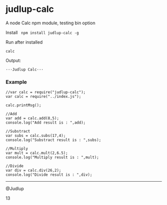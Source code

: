 # judlup-calc
A node Calc npm module, testing bin option

Install
` npm install judlup-calc -g`

Run after installed

`calc ` 

Output:

` ···Judlup Calc··· `

### Example

```
//var calc = require("judlup-calc"); 
var calc = require("../index.js");

calc.printMsg();

//Add
var add = calc.add(8,5);
console.log("Add result is : ",add);

//Substract
var subs = calc.subs(17,4);
console.log("Substract result is : ",subs);

//Multiply
var mult = calc.mult(2,6.5);
console.log("Multiply result is : ",mult);

//Divide
var div = calc.div(26,2);
console.log("Divide result is : ",div);  

```

* * *

@Judlup

13
